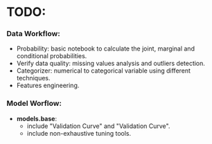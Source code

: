 # TODO:

### Data Workflow:
- Probability: basic notebook to calculate the joint, marginal and conditional probabilities.
- Verify data quality: missing values analysis and outliers detection.
- Categorizer: numerical to categorical variable using different techniques.
- Features engineering.

### Model Worflow:
- **models.base**:
    - include "Validation Curve" and "Validation Curve".
    - include non-exhaustive tuning tools.
